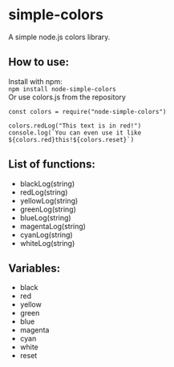 # simple-colors
A simple node.js colors library.

## How to use:
Install with npm:\
`npm install node-simple-colors`\
Or use colors.js from the repository
```
const colors = require("node-simple-colors")

colors.redLog("This text is in red!")
console.log(`You can even use it like ${colors.red}this!${colors.reset}`)
```
## List of functions:
 - blackLog(string)
 - redLog(string)
 - yellowLog(string)
 - greenLog(string)
 - blueLog(string)
 - magentaLog(string)
 - cyanLog(string)
 - whiteLog(string)
## Variables:
 - black
 - red
 - yellow
 - green
 - blue
 - magenta
 - cyan
 - white
 - reset
